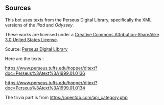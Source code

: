 ## Sources

This bot uses texts from the Perseus Digital Library, specifically the XML versions of the _Iliad_ and _Odyssey_.

These works are licensed under a [Creative Commons Attribution-ShareAlike 3.0 United States License](https://creativecommons.org/licenses/by-sa/3.0/us/).

Source: [Perseus Digital Library](https://www.perseus.tufts.edu)

Here are the texts :

https://www.perseus.tufts.edu/hopper/dltext?doc=Perseus%3Atext%3A1999.01.0136

https://www.perseus.tufts.edu/hopper/dltext?doc=Perseus%3Atext%3A1999.01.0134

The trivia part is from https://opentdb.com/api_category.php
